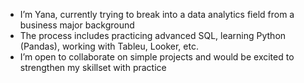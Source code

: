 - I’m Yana, currently trying to break into a data analytics field from a business major background
- The process includes practicing advanced SQL, learning Python (Pandas), working with Tableu, Looker, etc.
- I’m open to collaborate on simple projects and would be excited to strengthen my skillset with practice
